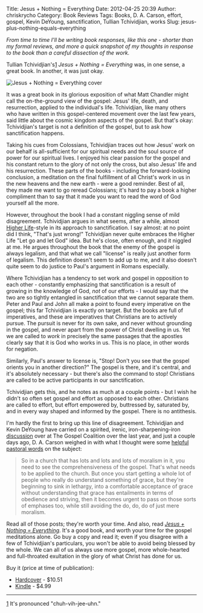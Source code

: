 Title: Jesus + Nothing = Everything
Date: 2012-04-25 20:39
Author: chriskrycho
Category: Book Reviews
Tags: Books, D. A. Carson, effort, gospel, Kevin DeYoung, sanctification, Tullian Tchividjian, works
Slug: jesus-plus-nothing-equals-everything

*From time to time I'll be writing book *responses*, like this one -
shorter than my formal reviews, and more a quick snapshot of my thoughts
in response to the book than a careful dissection of the work.*

Tullian Tchividjian's[1][] <cite>Jesus + Nothing = Everything</cite>
was, in one sense, a great book. In another, it was just okay.
<!--more-->

![Jesus + Nothing = Everything cover][]

It was a great book in its glorious exposition of what Matt Chandler
might call the on-the-ground view of the gospel: Jesus' life, death, and
resurrection, applied to the individual's life. Tchividjian, like many
others who have written in this gospel-centered movement over the last
few years, said little about the cosmic kingdom aspects of the gospel.
But that's okay: Tchividjian's target is not a definition of the gospel,
but to ask how sanctification happens.

Taking his cues from Colossians, Tchividjian traces out how Jesus' work
on our behalf is all-sufficient for our spiritual needs and the soul
source of power for our spiritual lives. I enjoyed his clear passion for
the gospel and his constant return to the glory of not only the cross,
but also Jesus' life and his resurrection. These parts of the books -
including the forward-looking conclusion, a meditation on the final
fulfillment of all Christ's work in us in the new heavens and the new
earth - were a good reminder. Best of all, they made me want to go
reread Colossians; it's hard to pay a book a higher compliment than to
say that it made you want to read the word of God yourself all the more.

However, throughout the book I had a constant niggling sense of mild
disagreement. Tchividjian argues in what seems, after a while, almost
[Higher Life][]-style in its approach to sanctification. I say almost:
at no point did I think, "That's just wrong!" Tchividjian never quite
embraces the Higher Life "Let go and let God" idea. But he's close,
often enough, and it niggled at me. He argues throughout the book that
the enemy of the gospel is always legalism, and that what we call
"license" is really just another form of legalism. This definition
doesn't seem to add up to me, and it also doesn't quite seem to do
justice to Paul's argument in Romans especially.

Where Tchividjian has a tendency to set work and gospel in opposition to
each other - constantly emphasizing that sanctification is a result of
growing in the knowledge of God, *not* of our efforts - I would say that
the two are so tightly entangled in sanctification that we cannot
separate them. Peter and Paul and John all make a point to found every
imperative on the gospel; this far Tchividjian is exactly on target. But
the books are full of imperatives, and these are imperatives that
Christians are to actively pursue. The pursuit is never for its own
sake, and never without grounding in the gospel, and never apart from
the power of Christ dwelling in us. Yet we are called to *work* in
precisely the same passages that the apostles clearly say that it is God
who works in us. This is no place, in other words for negation.

Similarly, Paul's answer to license is, "Stop! Don't you see that the
gospel orients you in another direction?" The gospel is there, and it's
central, and it's absolutely necessary - but there's also the command to
stop! Christians are called to be active participants in our
sanctification.

Tchividjian gets this, and he notes as much at a couple points - but I
wish he didn't so often set gospel and effort as opposed to each other.
Christians are called to effort, but effort empowered by, buttressed by,
saturated by, and in every way shaped and informed by the gospel. There
is no antithesis.

I'm hardly the first to bring up this line of disagreement. Tchividjian
and Kevin DeYoung have carried on a spirited, irenic,
iron-sharpening-iron [discussion][] over at The Gospel Coalition over
the last year, and just a couple days ago, D. A. Carson weighed in with
what I thought were some [helpful pastoral words][] on the subject:

> So in a church that has lots and lots and lots of moralism in it, you
> need to see the comprehensiveness of the gospel. That's what needs to
> be applied to the church. But once you start getting a whole lot of
> people who really do understand something of grace, but they're
> beginning to sink in lethargy, into a comfortable acceptance of grace
> without understanding that grace has entailments in terms of obedience
> and striving, then it becomes urgent to pass on those sorts of
> emphases too, while still avoiding the do, do, do of just mere
> moralism.

Read all of those posts; they're worth your time. And also, read
[<cite>Jesus + Nothing = Everything</cite>][]. It's a good book, and
worth your time for the gospel meditations alone. Go buy a copy and read
it; even if you disagree with a few of Tchividjian's particulars, you
won't be able to avoid being blessed by the whole. We can all of us
always use more gospel, more whole-hearted and full-throated exultation
in the glory of what Christ has done for us.

Buy it (price at time of publication):

-   [Hardcover][<cite>Jesus + Nothing = Everything</cite>] - \$10.51
-   [Kindle][] - \$4.99

* * * * *

[1][2] It's pronounced "chuh-vih-jee-uhn."

  [1]: #1
  [Jesus + Nothing = Everything cover]: http://www.chriskrycho.com/theology/files/2012/04/jesus-plus-nothing-equals-everything.png
    "jesus-plus-nothing-equals-everything"
  [Higher Life]: http://en.wikipedia.org/wiki/Higher_Life_movement
    "Higher Life movement @ Wikipedia"
  [discussion]: http://thegospelcoalition.org/blogs/justintaylor/2011/08/18/gospel-grace-and-effort-roundup/
    "Gospel, Grace, and EFfort: Roundup"
  [helpful pastoral words]: http://thegospelcoalition.org/blogs/tgc/2012/04/23/carson-and-zaspel-rest-in-the-gospel-or-strive-unto-holiness/
    "Carson and Zaspel: Rest in the Gospel or Strive Unto Holiness?"
  [<cite>Jesus + Nothing = Everything</cite>]: http://www.amazon.com/gp/product/1433507781/ref=as_li_ss_tl?ie=UTF8&tag=ardent-fidelity-20&linkCode=as2&camp=1789&creative=390957&creativeASIN=1433507781
    "Buy @ Amazon and support the Krychos in seminary!"
  [Kindle]: http://www.amazon.com/gp/product/B005UK87EG/ref=as_li_ss_tl?ie=UTF8&tag=ardent-fidelity-20&linkCode=as2&camp=1789&creative=390957&creativeASIN=B005UK87EG
    "Buy @ Amazon and support the Krychos in seminary!"
  [2]: #1-ret
